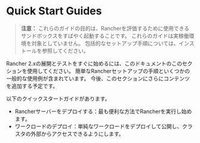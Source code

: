 # Quick Start Guides

> **注意：**
これらのガイドの目的は、Rancherを評価するために使用できるサンドボックスをすばやく起動することです。 これらのガイドは実稼働環境を対象としていません。 包括的なセットアップ手順については、インストールを参照してください。

Rancher 2.xの展開とテストをすぐに始めるには、このドキュメントのこのセクションを使用してください。 簡単なRancherセットアップの手順といくつかの一般的な使用例が含まれています。 今後、このセクションにさらにコンテンツを追加する予定です。

以下のクイックスタートガイドがあります。

- Rancherサーバーをデプロイする：最も便利な方法でRancherを実行し始めます。
- ワークロードのデプロイ：単純なワークロードをデプロイして公開し、クラスタの外部からアクセスできるようにします。